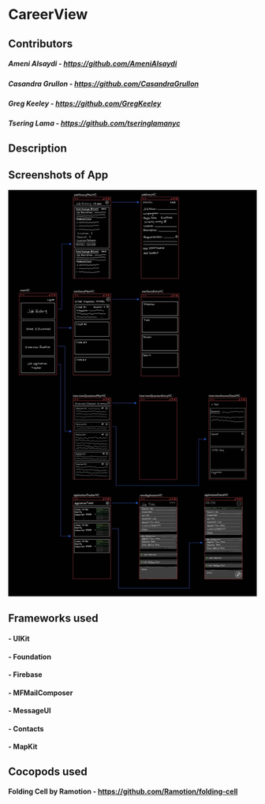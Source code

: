 # CareerView

## Contributors
##### Ameni Alsaydi - https://github.com/AmeniAlsaydi
##### Casandra Grullon - https://github.com/CasandraGrullon
##### Greg Keeley - https://github.com/GregKeeley
##### Tsering Lama - https://github.com/tseringlamanyc

## Description

## Screenshots of App
![Wireframe](Media/Wireframe.jpg)

## Frameworks used
#### - UIKit 
#### - Foundation
#### - Firebase  
#### - MFMailComposer
#### - MessageUI
#### - Contacts
#### - MapKit

## Cocopods used
#### Folding Cell by Ramotion - https://github.com/Ramotion/folding-cell
